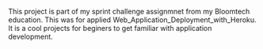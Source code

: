 This project is part of my sprint challenge assignmnet from my Bloomtech education. This was for applied Web_Application_Deployment_with_Heroku.
It is a cool projects for beginers to get familiar with application development.
